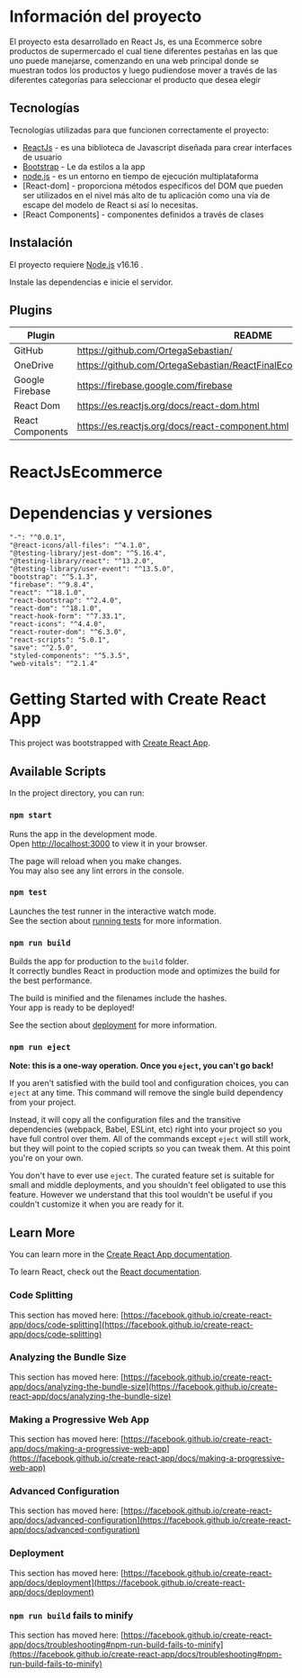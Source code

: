 # Información del proyecto
El proyecto esta desarrollado en React Js, es una Ecommerce sobre productos de supermercado el cual tiene diferentes pestañas en las que uno puede manejarse, comenzando en una web principal donde se muestran todos los productos y luego pudiendose mover a través de las diferentes categorías para seleccionar el producto que desea elegir 


## Tecnologías

Tecnologías utilizadas para que funcionen correctamente el proyecto:

- [ReactJs] - es una biblioteca de Javascript diseñada para crear interfaces de usuario
- [Bootstrap] - Le da estilos a la app
- [node.js] - es un entorno en tiempo de ejecución multiplataforma
- [React-dom] - proporciona métodos específicos del DOM que pueden ser utilizados en el nivel más alto de tu aplicación como una vía de escape del modelo de React si así lo necesitas.
- [React Components] - componentes definidos a través de clases

## Instalación

El proyecto requiere [Node.js](https://nodejs.org/) v16.16 .

Instale las dependencias e inicie el servidor.

## Plugins

| Plugin | README |
| ------ | ------ |
| GitHub | https://github.com/OrtegaSebastian/|
| OneDrive | https://github.com/OrtegaSebastian/ReactFinalEcommerce/blob/main/README.md |
| Google Firebase | https://firebase.google.com/firebase|
| React Dom | https://es.reactjs.org/docs/react-dom.html|
| React Components |https://es.reactjs.org/docs/react-component.html|


[git-repo-url]: <https://github.com/OrtegaSebastian/ReactFinalEcommerce>
[node.js]: <http://nodejs.org>
[Twitter Bootstrap]: <http://twitter.github.com/bootstrap/>
[ReactJs]: https://es.reactjs.org
[Bootstrap]: https://getbootstrap.com
[PlDb]: <https://github.com/OrtegaSebastian/>
[PlGh]: <https://github.com/OrtegaSebastian/ReactFinalEcommerce/blob/main/README.md>

  # ReactJsEcommerce

# Dependencias y versiones
    "-": "^0.0.1",
    "@react-icons/all-files": "^4.1.0",
    "@testing-library/jest-dom": "^5.16.4",
    "@testing-library/react": "^13.2.0",
    "@testing-library/user-event": "^13.5.0",
    "bootstrap": "^5.1.3",
    "firebase": "^9.8.4",
    "react": "^18.1.0",
    "react-bootstrap": "^2.4.0",
    "react-dom": "^18.1.0",
    "react-hook-form": "^7.33.1",
    "react-icons": "^4.4.0",
    "react-router-dom": "^6.3.0",
    "react-scripts": "5.0.1",
    "save": "^2.5.0",
    "styled-components": "^5.3.5",
    "web-vitals": "^2.1.4"

  
 # Getting Started with Create React App

This project was bootstrapped with [Create React App](https://github.com/facebook/create-react-app).

## Available Scripts

In the project directory, you can run:

### `npm start`

Runs the app in the development mode.\
Open [http://localhost:3000](http://localhost:3000) to view it in your browser.

The page will reload when you make changes.\
You may also see any lint errors in the console.

### `npm test`

Launches the test runner in the interactive watch mode.\
See the section about [running tests](https://facebook.github.io/create-react-app/docs/running-tests) for more information.

### `npm run build`

Builds the app for production to the `build` folder.\
It correctly bundles React in production mode and optimizes the build for the best performance.

The build is minified and the filenames include the hashes.\
Your app is ready to be deployed!

See the section about [deployment](https://facebook.github.io/create-react-app/docs/deployment) for more information.

### `npm run eject`

**Note: this is a one-way operation. Once you `eject`, you can't go back!**

If you aren't satisfied with the build tool and configuration choices, you can `eject` at any time. This command will remove the single build dependency from your project.

Instead, it will copy all the configuration files and the transitive dependencies (webpack, Babel, ESLint, etc) right into your project so you have full control over them. All of the commands except `eject` will still work, but they will point to the copied scripts so you can tweak them. At this point you're on your own.

You don't have to ever use `eject`. The curated feature set is suitable for small and middle deployments, and you shouldn't feel obligated to use this feature. However we understand that this tool wouldn't be useful if you couldn't customize it when you are ready for it.

## Learn More

You can learn more in the [Create React App documentation](https://facebook.github.io/create-react-app/docs/getting-started).

To learn React, check out the [React documentation](https://reactjs.org/).

### Code Splitting

This section has moved here: [https://facebook.github.io/create-react-app/docs/code-splitting](https://facebook.github.io/create-react-app/docs/code-splitting)

### Analyzing the Bundle Size

This section has moved here: [https://facebook.github.io/create-react-app/docs/analyzing-the-bundle-size](https://facebook.github.io/create-react-app/docs/analyzing-the-bundle-size)

### Making a Progressive Web App

This section has moved here: [https://facebook.github.io/create-react-app/docs/making-a-progressive-web-app](https://facebook.github.io/create-react-app/docs/making-a-progressive-web-app)

### Advanced Configuration

This section has moved here: [https://facebook.github.io/create-react-app/docs/advanced-configuration](https://facebook.github.io/create-react-app/docs/advanced-configuration)

### Deployment

This section has moved here: [https://facebook.github.io/create-react-app/docs/deployment](https://facebook.github.io/create-react-app/docs/deployment)

### `npm run build` fails to minify

This section has moved here: [https://facebook.github.io/create-react-app/docs/troubleshooting#npm-run-build-fails-to-minify](https://facebook.github.io/create-react-app/docs/troubleshooting#npm-run-build-fails-to-minify)
